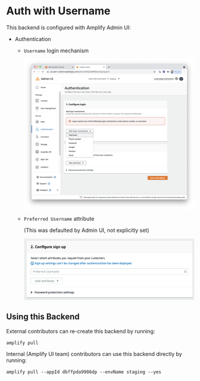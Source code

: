 # Auth with Username

This backend is configured with Amplify Admin UI:

- Authentication

  - `Username` login mechanism

    ![SCreenshot of Username configuration](screenshot.png)

  - `Preferred Username` attribute

    (This was defaulted by Admin UI, not explicitly set)

    ![Screenshot of Preferred Username attribute](screenshot2.png)

## Using this Backend

External contributors can re-create this backend by running:

```shell
amplify pull
```

Internal (Amplify UI team) contributors can use this backend directly by running:

```shell
amplify pull --appId dbffpda9986dp --envName staging --yes
```
